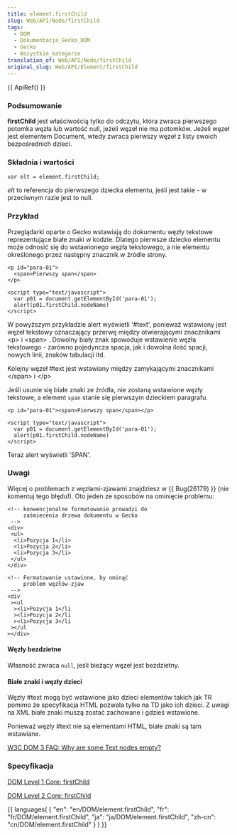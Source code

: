 ```yaml
---
title: element.firstChild
slug: Web/API/Node/firstChild
tags:
  - DOM
  - Dokumentacja_Gecko_DOM
  - Gecko
  - Wszystkie_kategorie
translation_of: Web/API/Node/firstChild
original_slug: Web/API/Element/firstChild
---
```

{{ ApiRef() }}

### Podsumowanie

**firstChild** jest właściwością tylko do odczytu, która zwraca pierwszego potomka węzła lub wartość null, jeżeli węzeł nie ma potomków. Jeżeli węzeł jest elementem Document, wtedy zwraca pierwszy węzeł z listy swoich bezpośrednich dzieci.

### Składnia i wartości

    var elt = element.firstChild;

_elt_ to referencja do pierwszego dziecka elementu, jeśli jest takie - w przeciwnym razie jest to null.

### Przykład

Przeglądarki oparte o Gecko wstawiają do dokumentu węzły tekstowe reprezentujące białe znaki w kodzie. Dlatego pierwsze dziecko elementu może odnosić się do wstawionego węzła tekstowego, a nie elementu określonego przez następny znacznik w źródle strony.

    <p id="para-01">
      <span>Pierwszy span</span>
    </p>

    <script type="text/javascript">
      var p01 = document.getElementById('para-01');
      alert(p01.firstChild.nodeName)
    </script>

W powyższym przykładzie alert wyświetli '#text', ponieważ wstawiony jest węzeł tekstowy oznaczający przerwę między otwierającymi znacznikami \<p> i \<span> . Dowolny biały znak spowoduje wstawienie węzła tekstowego - zarówno pojedyncza spacja, jak i dowolna ilość spacji, nowych linii, znaków tabulacji itd.

Kolejny węzeł #text jest wstawiany między zamykającymi znacznikami \</span> i \</p>

Jeśli usunie się białe znaki ze źródła, nie zostaną wstawione węzły tekstowe, a element `span` stanie się pierwszym dzieckiem paragrafu.

    <p id="para-01"><span>Pierwszy span</span></p>

    <script type="text/javascript">
      var p01 = document.getElementById('para-01');
      alert(p01.firstChild.nodeName)
    </script>

Teraz alert wyświetli 'SPAN'.

### Uwagi

Więcej o problemach z węzłami-zjawami znajdziesz w {{ Bug(26179) }} (nie komentuj tego błędu!). Oto jeden ze sposobów na ominięcie problemu:

    <!-- konwencjonalne formatowanie prowadzi do
         zaśmiecenia drzewa dokumentu w Gecko
     -->
    <div>
     <ul>
      <li>Pozycja 1</li>
      <li>Pozycja 2</li>
      <li>Pozycja 3</li>
     </ul>
    </div>

    <!-- Formatowanie ustawione, by ominąć
         problem węzłów-zjaw
     -->
    <div
     ><ul
      ><li>Pozycja 1</li
      ><li>Pozycja 2</li
      ><li>Pozycja 3</li
     ></ul
    ></div>

#### Węzły bezdzietne

Własność zwraca `null`, jeśli bieżący węzeł jest bezdzietny.

#### Białe znaki i węzły dzieci

Węzły #text mogą być wstawione jako dzieci elementów takich jak TR pomimo że specyfikacja HTML pozwala tylko na TD jako ich dzieci. Z uwagi na XML białe znaki muszą zostać zachowane i gdzieś wstawione.

Ponieważ węzły #text nie są elementami HTML, białe znaki są tam wstawiane.

[W3C DOM 3 FAQ: Why are some Text nodes empty?](http://www.w3.org/DOM/faq.html#emptytext)

### Specyfikacja

[DOM Level 1 Core: firstChild](http://www.w3.org/TR/REC-DOM-Level-1/level-one-core.html#attribute-firstChild)

[DOM Level 2 Core: firstChild](http://www.w3.org/TR/DOM-Level-2-Core/core.html#ID-169727388)

{{ languages( { "en": "en/DOM/element.firstChild", "fr": "fr/DOM/element.firstChild", "ja": "ja/DOM/element.firstChild", "zh-cn": "cn/DOM/element.firstChild" } ) }}
